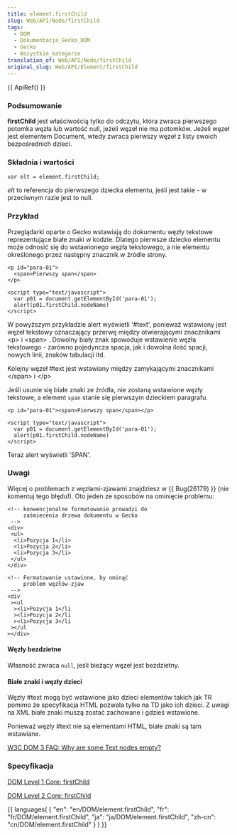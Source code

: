 ```yaml
---
title: element.firstChild
slug: Web/API/Node/firstChild
tags:
  - DOM
  - Dokumentacja_Gecko_DOM
  - Gecko
  - Wszystkie_kategorie
translation_of: Web/API/Node/firstChild
original_slug: Web/API/Element/firstChild
---
```

{{ ApiRef() }}

### Podsumowanie

**firstChild** jest właściwością tylko do odczytu, która zwraca pierwszego potomka węzła lub wartość null, jeżeli węzeł nie ma potomków. Jeżeli węzeł jest elementem Document, wtedy zwraca pierwszy węzeł z listy swoich bezpośrednich dzieci.

### Składnia i wartości

    var elt = element.firstChild;

_elt_ to referencja do pierwszego dziecka elementu, jeśli jest takie - w przeciwnym razie jest to null.

### Przykład

Przeglądarki oparte o Gecko wstawiają do dokumentu węzły tekstowe reprezentujące białe znaki w kodzie. Dlatego pierwsze dziecko elementu może odnosić się do wstawionego węzła tekstowego, a nie elementu określonego przez następny znacznik w źródle strony.

    <p id="para-01">
      <span>Pierwszy span</span>
    </p>

    <script type="text/javascript">
      var p01 = document.getElementById('para-01');
      alert(p01.firstChild.nodeName)
    </script>

W powyższym przykładzie alert wyświetli '#text', ponieważ wstawiony jest węzeł tekstowy oznaczający przerwę między otwierającymi znacznikami \<p> i \<span> . Dowolny biały znak spowoduje wstawienie węzła tekstowego - zarówno pojedyncza spacja, jak i dowolna ilość spacji, nowych linii, znaków tabulacji itd.

Kolejny węzeł #text jest wstawiany między zamykającymi znacznikami \</span> i \</p>

Jeśli usunie się białe znaki ze źródła, nie zostaną wstawione węzły tekstowe, a element `span` stanie się pierwszym dzieckiem paragrafu.

    <p id="para-01"><span>Pierwszy span</span></p>

    <script type="text/javascript">
      var p01 = document.getElementById('para-01');
      alert(p01.firstChild.nodeName)
    </script>

Teraz alert wyświetli 'SPAN'.

### Uwagi

Więcej o problemach z węzłami-zjawami znajdziesz w {{ Bug(26179) }} (nie komentuj tego błędu!). Oto jeden ze sposobów na ominięcie problemu:

    <!-- konwencjonalne formatowanie prowadzi do
         zaśmiecenia drzewa dokumentu w Gecko
     -->
    <div>
     <ul>
      <li>Pozycja 1</li>
      <li>Pozycja 2</li>
      <li>Pozycja 3</li>
     </ul>
    </div>

    <!-- Formatowanie ustawione, by ominąć
         problem węzłów-zjaw
     -->
    <div
     ><ul
      ><li>Pozycja 1</li
      ><li>Pozycja 2</li
      ><li>Pozycja 3</li
     ></ul
    ></div>

#### Węzły bezdzietne

Własność zwraca `null`, jeśli bieżący węzeł jest bezdzietny.

#### Białe znaki i węzły dzieci

Węzły #text mogą być wstawione jako dzieci elementów takich jak TR pomimo że specyfikacja HTML pozwala tylko na TD jako ich dzieci. Z uwagi na XML białe znaki muszą zostać zachowane i gdzieś wstawione.

Ponieważ węzły #text nie są elementami HTML, białe znaki są tam wstawiane.

[W3C DOM 3 FAQ: Why are some Text nodes empty?](http://www.w3.org/DOM/faq.html#emptytext)

### Specyfikacja

[DOM Level 1 Core: firstChild](http://www.w3.org/TR/REC-DOM-Level-1/level-one-core.html#attribute-firstChild)

[DOM Level 2 Core: firstChild](http://www.w3.org/TR/DOM-Level-2-Core/core.html#ID-169727388)

{{ languages( { "en": "en/DOM/element.firstChild", "fr": "fr/DOM/element.firstChild", "ja": "ja/DOM/element.firstChild", "zh-cn": "cn/DOM/element.firstChild" } ) }}
